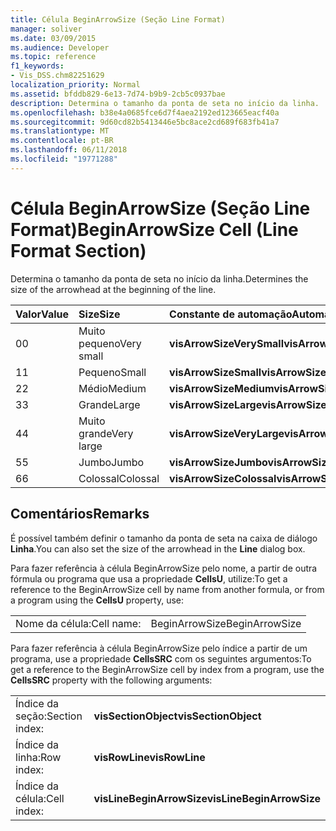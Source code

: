 ```yaml
---
title: Célula BeginArrowSize (Seção Line Format)
manager: soliver
ms.date: 03/09/2015
ms.audience: Developer
ms.topic: reference
f1_keywords:
- Vis_DSS.chm82251629
localization_priority: Normal
ms.assetid: bfddb829-6e13-7d74-b9b9-2cb5c0937bae
description: Determina o tamanho da ponta de seta no início da linha.
ms.openlocfilehash: b38e4a0685fce6d7f4aea2192ed123665eacf40a
ms.sourcegitcommit: 9d60cd82b5413446e5bc8ace2cd689f683fb41a7
ms.translationtype: MT
ms.contentlocale: pt-BR
ms.lasthandoff: 06/11/2018
ms.locfileid: "19771288"
---
```

# <a name="beginarrowsize-cell-line-format-section"></a><span data-ttu-id="26fc9-103">Célula BeginArrowSize (Seção Line Format)</span><span class="sxs-lookup"><span data-stu-id="26fc9-103">BeginArrowSize Cell (Line Format Section)</span></span>

<span data-ttu-id="26fc9-104">Determina o tamanho da ponta de seta no início da linha.</span><span class="sxs-lookup"><span data-stu-id="26fc9-104">Determines the size of the arrowhead at the beginning of the line.</span></span>
  
|<span data-ttu-id="26fc9-105">**Valor**</span><span class="sxs-lookup"><span data-stu-id="26fc9-105">**Value**</span></span>|<span data-ttu-id="26fc9-106">**Size**</span><span class="sxs-lookup"><span data-stu-id="26fc9-106">**Size**</span></span>|<span data-ttu-id="26fc9-107">**Constante de automação**</span><span class="sxs-lookup"><span data-stu-id="26fc9-107">**Automation constant**</span></span>|
|:-----|:-----|:-----|
| <span data-ttu-id="26fc9-108">0</span><span class="sxs-lookup"><span data-stu-id="26fc9-108">0</span></span>  <br/> | <span data-ttu-id="26fc9-109">Muito pequeno</span><span class="sxs-lookup"><span data-stu-id="26fc9-109">Very small</span></span>  <br/> |<span data-ttu-id="26fc9-110">**visArrowSizeVerySmall**</span><span class="sxs-lookup"><span data-stu-id="26fc9-110">**visArrowSizeVerySmall**</span></span> <br/> |
| <span data-ttu-id="26fc9-111">1</span><span class="sxs-lookup"><span data-stu-id="26fc9-111">1</span></span>  <br/> | <span data-ttu-id="26fc9-112">Pequeno</span><span class="sxs-lookup"><span data-stu-id="26fc9-112">Small</span></span>  <br/> |<span data-ttu-id="26fc9-113">**visArrowSizeSmall**</span><span class="sxs-lookup"><span data-stu-id="26fc9-113">**visArrowSizeSmall**</span></span> <br/> |
| <span data-ttu-id="26fc9-114">2</span><span class="sxs-lookup"><span data-stu-id="26fc9-114">2</span></span>  <br/> | <span data-ttu-id="26fc9-115">Médio</span><span class="sxs-lookup"><span data-stu-id="26fc9-115">Medium</span></span>  <br/> |<span data-ttu-id="26fc9-116">**visArrowSizeMedium**</span><span class="sxs-lookup"><span data-stu-id="26fc9-116">**visArrowSizeMedium**</span></span> <br/> |
| <span data-ttu-id="26fc9-117">3</span><span class="sxs-lookup"><span data-stu-id="26fc9-117">3</span></span>  <br/> | <span data-ttu-id="26fc9-118">Grande</span><span class="sxs-lookup"><span data-stu-id="26fc9-118">Large</span></span>  <br/> |<span data-ttu-id="26fc9-119">**visArrowSizeLarge**</span><span class="sxs-lookup"><span data-stu-id="26fc9-119">**visArrowSizeLarge**</span></span> <br/> |
| <span data-ttu-id="26fc9-120">4</span><span class="sxs-lookup"><span data-stu-id="26fc9-120">4</span></span>  <br/> | <span data-ttu-id="26fc9-121">Muito grande</span><span class="sxs-lookup"><span data-stu-id="26fc9-121">Very large</span></span>  <br/> |<span data-ttu-id="26fc9-122">**visArrowSizeVeryLarge**</span><span class="sxs-lookup"><span data-stu-id="26fc9-122">**visArrowSizeVeryLarge**</span></span> <br/> |
| <span data-ttu-id="26fc9-123">5</span><span class="sxs-lookup"><span data-stu-id="26fc9-123">5</span></span>  <br/> | <span data-ttu-id="26fc9-124">Jumbo</span><span class="sxs-lookup"><span data-stu-id="26fc9-124">Jumbo</span></span>  <br/> |<span data-ttu-id="26fc9-125">**visArrowSizeJumbo**</span><span class="sxs-lookup"><span data-stu-id="26fc9-125">**visArrowSizeJumbo**</span></span> <br/> |
| <span data-ttu-id="26fc9-126">6</span><span class="sxs-lookup"><span data-stu-id="26fc9-126">6</span></span>  <br/> | <span data-ttu-id="26fc9-127">Colossal</span><span class="sxs-lookup"><span data-stu-id="26fc9-127">Colossal</span></span>  <br/> |<span data-ttu-id="26fc9-128">**visArrowSizeColossal**</span><span class="sxs-lookup"><span data-stu-id="26fc9-128">**visArrowSizeColossal**</span></span> <br/> |
   
## <a name="remarks"></a><span data-ttu-id="26fc9-129">Comentários</span><span class="sxs-lookup"><span data-stu-id="26fc9-129">Remarks</span></span>

<span data-ttu-id="26fc9-130">É possível também definir o tamanho da ponta de seta na caixa de diálogo **Linha**.</span><span class="sxs-lookup"><span data-stu-id="26fc9-130">You can also set the size of the arrowhead in the **Line** dialog box.</span></span> 
  
<span data-ttu-id="26fc9-131">Para fazer referência à célula BeginArrowSize pelo nome, a partir de outra fórmula ou programa que usa a propriedade **CellsU**, utilize:</span><span class="sxs-lookup"><span data-stu-id="26fc9-131">To get a reference to the BeginArrowSize cell by name from another formula, or from a program using the **CellsU** property, use:</span></span> 
  
|||
|:-----|:-----|
| <span data-ttu-id="26fc9-132">Nome da célula:</span><span class="sxs-lookup"><span data-stu-id="26fc9-132">Cell name:</span></span>  <br/> | <span data-ttu-id="26fc9-133">BeginArrowSize</span><span class="sxs-lookup"><span data-stu-id="26fc9-133">BeginArrowSize</span></span>  <br/> |
   
<span data-ttu-id="26fc9-134">Para fazer referência à célula BeginArrowSize pelo índice a partir de um programa, use a propriedade **CellsSRC** com os seguintes argumentos:</span><span class="sxs-lookup"><span data-stu-id="26fc9-134">To get a reference to the BeginArrowSize cell by index from a program, use the **CellsSRC** property with the following arguments:</span></span> 
  
|||
|:-----|:-----|
| <span data-ttu-id="26fc9-135">Índice da seção:</span><span class="sxs-lookup"><span data-stu-id="26fc9-135">Section index:</span></span>  <br/> |<span data-ttu-id="26fc9-136">**visSectionObject**</span><span class="sxs-lookup"><span data-stu-id="26fc9-136">**visSectionObject**</span></span> <br/> |
| <span data-ttu-id="26fc9-137">Índice da linha:</span><span class="sxs-lookup"><span data-stu-id="26fc9-137">Row index:</span></span>  <br/> |<span data-ttu-id="26fc9-138">**visRowLine**</span><span class="sxs-lookup"><span data-stu-id="26fc9-138">**visRowLine**</span></span> <br/> |
| <span data-ttu-id="26fc9-139">Índice da célula:</span><span class="sxs-lookup"><span data-stu-id="26fc9-139">Cell index:</span></span>  <br/> |<span data-ttu-id="26fc9-140">**visLineBeginArrowSize**</span><span class="sxs-lookup"><span data-stu-id="26fc9-140">**visLineBeginArrowSize**</span></span> <br/> |
   

